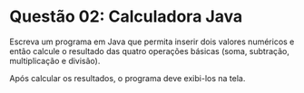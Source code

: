 # Questão 02: Calculadora Java

Escreva um programa em Java que permita inserir dois valores numéricos 
e então calcule o resultado das quatro operações básicas (soma, subtração, multiplicação e divisão).

Após calcular os resultados, o programa deve exibi-los na tela.
